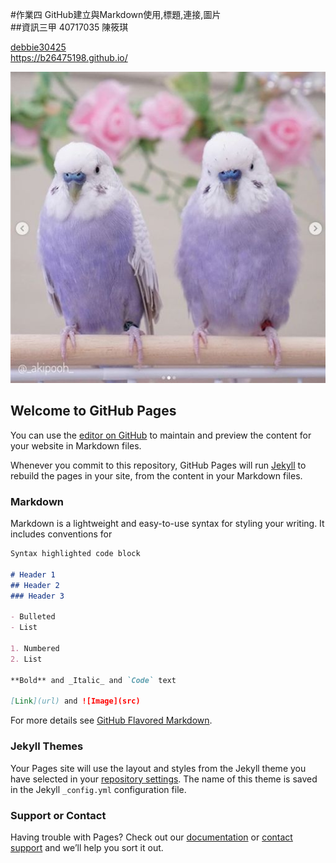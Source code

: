 #作業四 GitHub建立與Markdown使用,標題,連接,圖片  
##資訊三甲 40717035 陳筱琪  

[debbie30425](https://b26475198.github.io/)   
https://b26475198.github.io/   

![123](https://github.com/b26475198/b26475198.github.io/blob/main/a4d2a49762ee26ecaeb9d2e20c61e6cb.jpg)

## Welcome to GitHub Pages

You can use the [editor on GitHub](https://github.com/b26475198/b26475198.github.io/edit/main/README.md) to maintain and preview the content for your website in Markdown files.

Whenever you commit to this repository, GitHub Pages will run [Jekyll](https://jekyllrb.com/) to rebuild the pages in your site, from the content in your Markdown files.

### Markdown

Markdown is a lightweight and easy-to-use syntax for styling your writing. It includes conventions for

```markdown
Syntax highlighted code block

# Header 1
## Header 2
### Header 3

- Bulleted
- List

1. Numbered
2. List

**Bold** and _Italic_ and `Code` text

[Link](url) and ![Image](src)
```

For more details see [GitHub Flavored Markdown](https://guides.github.com/features/mastering-markdown/).

### Jekyll Themes

Your Pages site will use the layout and styles from the Jekyll theme you have selected in your [repository settings](https://github.com/b26475198/b26475198.github.io/settings). The name of this theme is saved in the Jekyll `_config.yml` configuration file.

### Support or Contact

Having trouble with Pages? Check out our [documentation](https://docs.github.com/categories/github-pages-basics/) or [contact support](https://support.github.com/contact) and we’ll help you sort it out.
